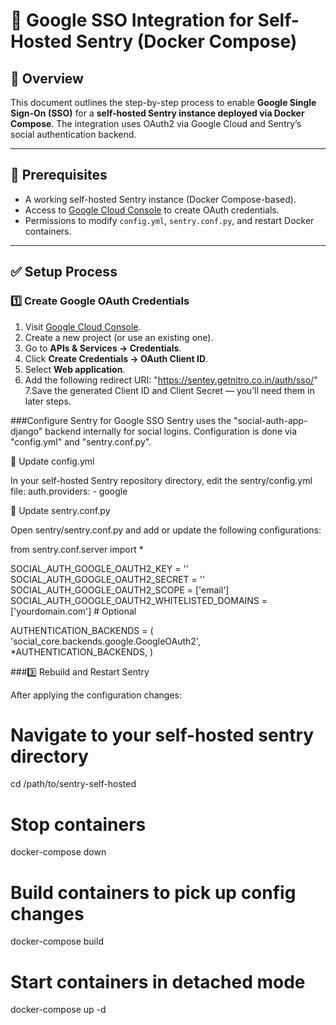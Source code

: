 # 📄 Google SSO Integration for Self-Hosted Sentry (Docker Compose)

## 📑 Overview

This document outlines the step-by-step process to enable **Google Single Sign-On (SSO)** for a **self-hosted Sentry instance deployed via Docker Compose**. The integration uses OAuth2 via Google Cloud and Sentry’s social authentication backend.

---

## 📌 Prerequisites

- A working self-hosted Sentry instance (Docker Compose-based).
- Access to [Google Cloud Console](https://console.cloud.google.com/apis/credentials) to create OAuth credentials.
- Permissions to modify `config.yml`, `sentry.conf.py`, and restart Docker containers.

---

## ✅ Setup Process

### 1️⃣ Create Google OAuth Credentials

1. Visit [Google Cloud Console](https://console.cloud.google.com/apis/credentials).
2. Create a new project (or use an existing one).
3. Go to **APIs & Services → Credentials**.
4. Click **Create Credentials → OAuth Client ID**.
5. Select **Web application**.
6. Add the following redirect URI:
    "https://sentey.getnitro.co.in/auth/sso/"
7.Save the generated Client ID and Client Secret — you’ll need them in later steps.

###Configure Sentry for Google SSO
Sentry uses the "social-auth-app-django" backend internally for social logins. Configuration is done via "config.yml" and "sentry.conf.py".

📄 Update config.yml

In your self-hosted Sentry repository directory, edit the sentry/config.yml file:
    auth.providers:
              - google

📄 Update sentry.conf.py

Open sentry/sentry.conf.py and add or update the following configurations:

from sentry.conf.server import *

SOCIAL_AUTH_GOOGLE_OAUTH2_KEY = '<your-client-id>'
SOCIAL_AUTH_GOOGLE_OAUTH2_SECRET = '<your-client-secret>'
SOCIAL_AUTH_GOOGLE_OAUTH2_SCOPE = ['email']
SOCIAL_AUTH_GOOGLE_OAUTH2_WHITELISTED_DOMAINS = ['yourdomain.com']  # Optional

AUTHENTICATION_BACKENDS = (
    'social_core.backends.google.GoogleOAuth2',
    *AUTHENTICATION_BACKENDS,
)

###3️⃣ Rebuild and Restart Sentry

After applying the configuration changes:

# Navigate to your self-hosted sentry directory
cd /path/to/sentry-self-hosted

# Stop containers
docker-compose down

# Build containers to pick up config changes
docker-compose build

# Start containers in detached mode
docker-compose up -d



